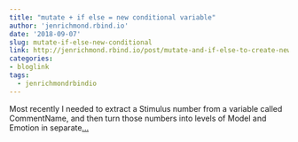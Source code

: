 ```yaml
---
title: "mutate + if else = new conditional variable"
author: 'jenrichmond.rbind.io'
date: '2018-09-07'
slug: mutate-if-else-new-conditional
link: http://jenrichmond.rbind.io/post/mutate-and-if-else-to-create-new-variables/
categories:
- bloglink
tags:
  - jenrichmondrbindio
---
```


Most recently I needed to extract a Stimulus number from a variable called CommentName, and then turn those numbers into levels of Model and Emotion in separate[... <i class="fas fa-external-link-alt"></i>](http://jenrichmond.rbind.io/post/mutate-and-if-else-to-create-new-variables/)

